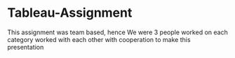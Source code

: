 # Tableau-Assignment
This assignment was team based, hence We were 3 people worked on each category worked with each other with cooperation to make this presentation
